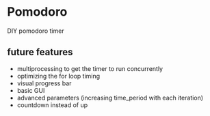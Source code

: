 # Pomodoro
DIY pomodoro timer


## future features

- multiprocessing to get the timer to run concurrently
- optimizing the for loop timing
- visual progress bar
- basic GUI
- advanced parameters (increasing time_period with each iteration)
- countdown instead of up